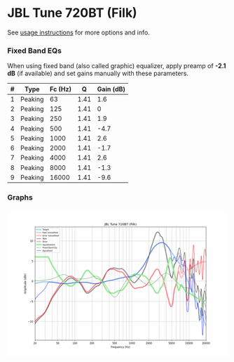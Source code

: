 # JBL Tune 720BT (Filk)
See [usage instructions](https://github.com/jaakkopasanen/AutoEq#usage) for more options and info.

### Fixed Band EQs
When using fixed band (also called graphic) equalizer, apply preamp of **-2.1 dB** (if available) and set gains manually with these parameters.

|   # | Type    |   Fc (Hz) |    Q |   Gain (dB) |
|-----|---------|-----------|------|-------------|
|   1 | Peaking |        63 | 1.41 |         1.6 |
|   2 | Peaking |       125 | 1.41 |         0   |
|   3 | Peaking |       250 | 1.41 |         1.9 |
|   4 | Peaking |       500 | 1.41 |        -4.7 |
|   5 | Peaking |      1000 | 1.41 |         2.6 |
|   6 | Peaking |      2000 | 1.41 |        -1.7 |
|   7 | Peaking |      4000 | 1.41 |         2.6 |
|   8 | Peaking |      8000 | 1.41 |        -1.3 |
|   9 | Peaking |     16000 | 1.41 |        -9.6 |

### Graphs
![](./JBL%20Tune%20720BT%20(Filk).png)
